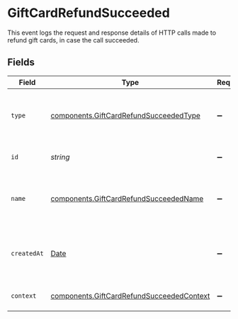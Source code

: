 # GiftCardRefundSucceeded

This event logs the request and response details of HTTP calls made to refund gift cards, in case the call succeeded.


## Fields

| Field                                                                                                  | Type                                                                                                   | Required                                                                                               | Description                                                                                            | Example                                                                                                |
| ------------------------------------------------------------------------------------------------------ | ------------------------------------------------------------------------------------------------------ | ------------------------------------------------------------------------------------------------------ | ------------------------------------------------------------------------------------------------------ | ------------------------------------------------------------------------------------------------------ |
| `type`                                                                                                 | [components.GiftCardRefundSucceededType](../../models/components/giftcardrefundsucceededtype.md)       | :heavy_minus_sign:                                                                                     | The type of this resource. Is always `transaction-event`.                                              | transaction-event                                                                                      |
| `id`                                                                                                   | *string*                                                                                               | :heavy_minus_sign:                                                                                     | The unique identifier for this event.                                                                  | fe26475d-ec3e-4884-9553-f7356683f7f9                                                                   |
| `name`                                                                                                 | [components.GiftCardRefundSucceededName](../../models/components/giftcardrefundsucceededname.md)       | :heavy_minus_sign:                                                                                     | The name of this resource. Is always `gift-card-refund-succeeded`.                                     | gift-card-refund-succeeded                                                                             |
| `createdAt`                                                                                            | [Date](https://developer.mozilla.org/en-US/docs/Web/JavaScript/Reference/Global_Objects/Date)          | :heavy_minus_sign:                                                                                     | The date and time when this event was created in our system.                                           | 2013-07-16T19:23:00.000+00:00                                                                          |
| `context`                                                                                              | [components.GiftCardRefundSucceededContext](../../models/components/giftcardrefundsucceededcontext.md) | :heavy_minus_sign:                                                                                     | Additional context for this event.                                                                     |                                                                                                        |